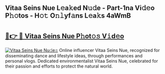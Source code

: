 ## Vitaa Seins Nue L𝚎a𝚔ed N𝚞𝚍e - Part-1na Vi𝚍𝚎o P𝚑𝚘tos - H𝚘𝚝 O𝚗𝚕yf𝚊ns L𝚎a𝚔s 4aWmB

# <h2><a href="http://kfczlp.oniu.top/?m=Vitaa+Seins+Nue">🔗👉 🔴 Vitaa Seins Nue P𝚑ot𝚘𝚜 V𝚒d𝚎o</a></h2>

[![Vitaa Seins Nue Nu𝚍e𝚜](https://i.imgur.com/0qMVB7G.gif)](http://kfczlp.oniu.top/?m=Vitaa+Seins+Nue)
Online influencer Vitaa Seins Nue, recognized for disseminating dance and lifestyle ideas, through performances and personal vlogs. Dedicated environmentalist Vitaa Seins Nue, celebrated for their passion and efforts to protect the natural world.  
